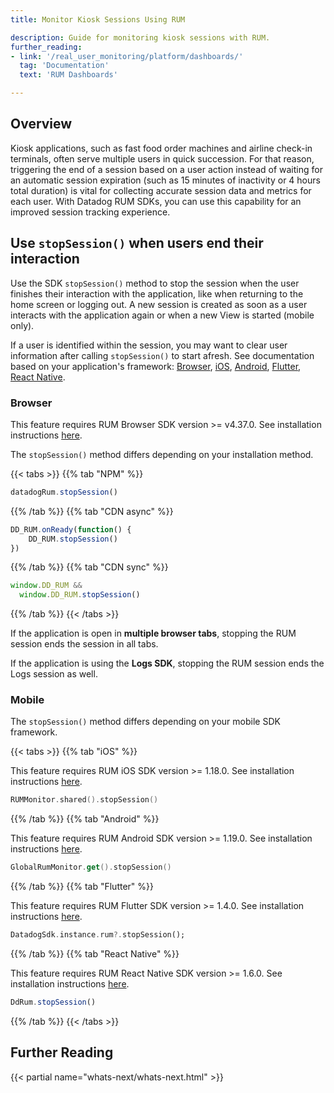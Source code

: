 ```yaml
---
title: Monitor Kiosk Sessions Using RUM

description: Guide for monitoring kiosk sessions with RUM.
further_reading:
- link: '/real_user_monitoring/platform/dashboards/'
  tag: 'Documentation'
  text: 'RUM Dashboards'

---
```


## Overview
Kiosk applications, such as fast food order machines and airline check-in terminals, often serve multiple users in quick succession. For that reason, triggering the end of a session based on a user action instead of waiting for an automatic session expiration (such as 15 minutes of inactivity or 4 hours total duration) is vital for collecting accurate session data and metrics for each user. With Datadog RUM SDKs, you can use this capability for an improved session tracking experience.

## Use `stopSession()` when users end their interaction

Use the SDK `stopSession()` method to stop the session when the user finishes their interaction with the application, like when returning to the home screen or logging out. A new session is created as soon as a user interacts with the application again or when a new View is started (mobile only).

If a user is identified within the session, you may want to clear user information after calling `stopSession()` to start afresh. See documentation based on your application's framework: [Browser][1], [iOS][2], [Android][3], [Flutter][4], [React Native][5].

### Browser

This feature requires RUM Browser SDK version >= v4.37.0. See installation instructions [here][6]. 

The `stopSession()` method differs depending on your installation method.

{{< tabs >}}
{{% tab "NPM" %}}

```javascript
datadogRum.stopSession()
```

{{% /tab %}}
{{% tab "CDN async" %}}

```javascript
DD_RUM.onReady(function() {
    DD_RUM.stopSession()
})
```

{{% /tab %}}
{{% tab "CDN sync" %}}

```javascript
window.DD_RUM &&
  window.DD_RUM.stopSession()
```

{{% /tab %}}
{{< /tabs >}}

If the application is open in **multiple browser tabs**, stopping the RUM session ends the session in all tabs.

If the application is using the **Logs SDK**, stopping the RUM session ends the Logs session as well.

### Mobile

The `stopSession()` method differs depending on your mobile SDK framework.

{{< tabs >}}
{{% tab "iOS" %}}

This feature requires RUM iOS SDK version >= 1.18.0. See installation instructions [here][1]. 

```swift
RUMMonitor.shared().stopSession()
```

[1]: https://docs.datadoghq.com/real_user_monitoring/ios/

{{% /tab %}}
{{% tab "Android" %}}

This feature requires RUM Android SDK version >= 1.19.0. See installation instructions [here][1]. 

```kotlin
GlobalRumMonitor.get().stopSession()
```

[1]: https://docs.datadoghq.com/real_user_monitoring/android/

{{% /tab %}}
{{% tab "Flutter" %}}

This feature requires RUM Flutter SDK version >= 1.4.0. See installation instructions [here][1].

```dart
DatadogSdk.instance.rum?.stopSession();
```

[1]: https://docs.datadoghq.com/real_user_monitoring/application_monitoring/flutter/setup/

{{% /tab %}}
{{% tab "React Native" %}}

This feature requires RUM React Native SDK version >= 1.6.0. See installation instructions [here][1].

```javascript
DdRum.stopSession()
```

[1]: https://docs.datadoghq.com/real_user_monitoring/reactnative/

{{% /tab %}}
{{< /tabs >}}

## Further Reading

{{< partial name="whats-next/whats-next.html" >}}

[2]: /real_user_monitoring/ios/advanced_configuration/?tab=swift
[3]: /real_user_monitoring/application_monitoring/android/advanced_configuration/?tab=kotlin#track-user-sessions
[4]: /real_user_monitoring/application_monitoring/flutter/advanced_configuration/#track-user-sessions
[5]: /real_user_monitoring/reactnative/#user-information
[6]: /real_user_monitoring/browser/